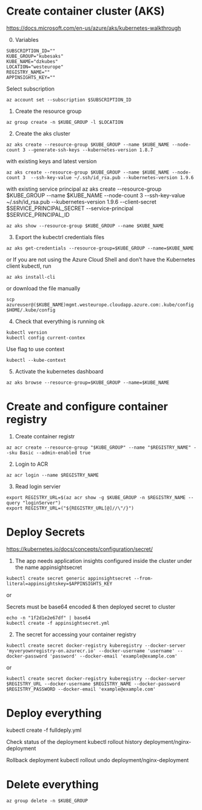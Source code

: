 # Create container cluster (AKS)
https://docs.microsoft.com/en-us/azure/aks/kubernetes-walkthrough

0. Variables
```
SUBSCRIPTION_ID=""
KUBE_GROUP="kubesaks"
KUBE_NAME="dzkubes"
LOCATION="westeurope"
REGISTRY_NAME=""
APPINSIGHTS_KEY=""
```

Select subscription
```
az account set --subscription $SUBSCRIPTION_ID
```

1. Create the resource group
```
az group create -n $KUBE_GROUP -l $LOCATION
```


2. Create the aks cluster
```
az aks create --resource-group $KUBE_GROUP --name $KUBE_NAME --node-count 3 --generate-ssh-keys --kubernetes-version 1.8.7
```

with existing keys and latest version
```
az aks create --resource-group $KUBE_GROUP --name $KUBE_NAME --node-count 3  --ssh-key-value ~/.ssh/id_rsa.pub --kubernetes-version 1.9.6
```

with existing service principal
az aks create --resource-group $KUBE_GROUP --name $KUBE_NAME --node-count 3  --ssh-key-value ~/.ssh/id_rsa.pub --kubernetes-version 1.9.6 --client-secret $SERVICE_PRINCIPAL_SECRET --service-principal $SERVICE_PRINCIPAL_ID

```
az aks show --resource-group $KUBE_GROUP --name $KUBE_NAME
```

3. Export the kubectrl credentials files
```
az aks get-credentials --resource-group=$KUBE_GROUP --name=$KUBE_NAME
```

or If you are not using the Azure Cloud Shell and don’t have the Kubernetes client kubectl, run 
```
az aks install-cli
```

or download the file manually
```
scp azureuser@($KUBE_NAME)mgmt.westeurope.cloudapp.azure.com:.kube/config $HOME/.kube/config
```

4. Check that everything is running ok
```
kubectl version
kubectl config current-contex
```

Use flag to use context
```
kubectl --kube-context
```

5. Activate the kubernetes dashboard
```
az aks browse --resource-group=$KUBE_GROUP --name=$KUBE_NAME
```

# Create and configure container registry

1. Create container registr
```
az acr create --resource-group "$KUBE_GROUP" --name "$REGISTRY_NAME" --sku Basic --admin-enabled true
```

2. Login to ACR
```
az acr login --name $REGISTRY_NAME
```

3. Read login servier
```
export REGISTRY_URL=$(az acr show -g $KUBE_GROUP -n $REGISTRY_NAME --query "loginServer")
export REGISTRY_URL=("${REGISTRY_URL[@]//\"/}")
```

# Deploy Secrets
https://kubernetes.io/docs/concepts/configuration/secret/

1. The app needs application insights configured inside the cluster under the name appinsightsecret
```
kubectl create secret generic appinsightsecret --from-literal=appinsightskey=$APPINSIGHTS_KEY
```

or 

Secrets must be base64 encoded  & then deployed secret to cluster
```
echo -n "1f2d1e2e67df" | base64
kubectl create -f appinsightsecret.yml
```

2. The secret for accessing your container registry

```
kubectl create secret docker-registry kuberegistry --docker-server 'myveryownregistry-on.azurecr.io' --docker-username 'username' --docker-password 'password' --docker-email 'example@example.com'

```

or

```
kubectl create secret docker-registry kuberegistry --docker-server $REGISTRY_URL --docker-username $REGISTRY_NAME --docker-password $REGISTRY_PASSWORD --docker-email 'example@example.com'
```

# Deploy everything

kubectl create -f fulldeply.yml

Check status of the deployment
kubectl rollout history deployment/nginx-deployment

Rollback deployment
kubectl rollout undo deployment/nginx-deployment

# Delete everything
```
az group delete -n $KUBE_GROUP
```
